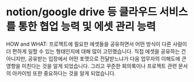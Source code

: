 # notion/google drive 등 클라우드 서비스를 통한 협업 능력 및 에셋 관리 능력

HOW and WHAT: 프로젝트에 필요한 에셋들을 공유하면서 어떤 방식이 다른 사람이 더 편하게 일할 수 있는 형태인지에 대해 많이 고민했습니다. 직접 에셋을 공유하는 건 아니지만, 공유받는 입장에서 어떤 포맷으로 전달받느냐가 다음 업무자의 이해도에 큰 영향을 미친다는 것을 알게 되었습니다. 그리고 꾸준한 회의록이나 프로젝트 관련 문서의 아카이빙 또한 중요하다는 것을 알게 되었습니다.